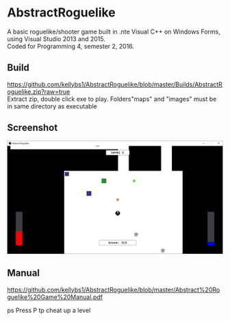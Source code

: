 # AbstractRoguelike

A basic roguelike/shooter game built in .nte Visual C++ on Windows Forms, using Visual Studio 2013 and 2015.    
Coded for Programming 4, semester 2, 2016.

## Build

<a href="Builds/AbstractRoguelike.zip">https://github.com/kellybs1/AbstractRoguelike/blob/master/Builds/AbstractRoguelike.zip?raw=true</a>    
Extract zip, double click exe to play. Folders"maps" and "images" must be in same directory as executable


## Screenshot

<img src="screenshot.jpg" width="640" />


## Manual

https://github.com/kellybs1/AbstractRoguelike/blob/master/Abstract%20Roguelike%20Game%20Manual.pdf

ps Press P tp cheat up a level
